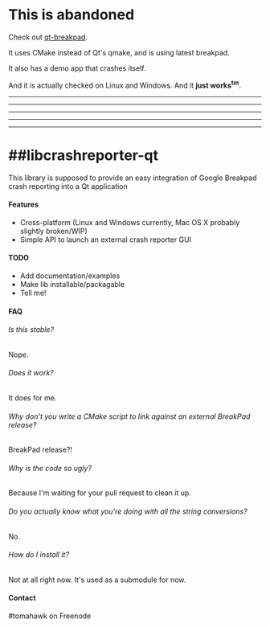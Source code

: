 # This is abandoned


Check out [qt-breakpad](https://github.com/karololszacki/qt-breakpad).

It uses CMake instead of Qt's qmake, and is using latest breakpad.

It also has a demo app that crashes itself.

And it is actually checked on Linux and Windows. And it <b>just works<sup>tm</sup></b>.


---
---
---
---
---


##libcrashreporter-qt
===================

This library is supposed to provide an easy integration of Google Breakpad crash reporting into a Qt application

#### Features
* Cross-platform (Linux and Windows currently, Mac OS X probably slightly broken/WIP)
* Simple API to launch an external crash reporter GUI

#### TODO
* Add documentation/examples
* Make lib installable/packagable
* Tell me!

#### FAQ

###### Is this stable?
Nope.

###### Does it work?
It does for me.

###### Why don't you write a CMake script to link against an external BreakPad release?
BreakPad release?!

###### Why is the code so ugly?
Because I'm waiting for your pull request to clean it up.

###### Do you actually know what you're doing with all the string conversions?
No.

###### How do I install it?
Not at all right now. It's used as a submodule for now.


#### Contact
\#tomahawk on Freenode
